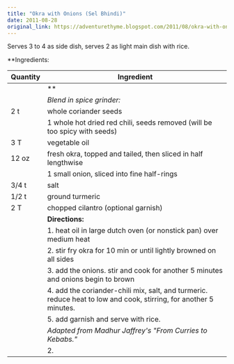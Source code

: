 ```yaml
---
title: "Okra with Onions (Sel Bhindi)"
date: 2011-08-28
original_link: https://adventurethyme.blogspot.com/2011/08/okra-with-onions-sel-bhindi.html
---
```


Serves 3 to 4 as side dish, serves 2 as light main dish with rice.  
  
**Ingredients:

| Quantity | Ingredient |
| -------- | ---------- |
|  | ** |
|  | _Blend in spice grinder:_ |
| 2 t | whole coriander seeds |
|  | 1 whole hot dried red chili, seeds removed (will be too spicy with seeds) |
| 3 T | vegetable oil |
| 12 oz | fresh okra, topped and tailed, then sliced in half lengthwise |
|  | 1 small onion, sliced into fine half-rings |
| 3/4 t | salt |
| 1/2 t | ground turmeric |
| 2 T | chopped cilantro (optional garnish) |
|  | **Directions:** |
|  | 1\. heat oil in large dutch oven (or nonstick pan) over medium heat |
|  | 2\. stir fry okra for 10 min or until lightly browned on all sides |
|  | 3\. add the onions. stir and cook for another 5 minutes and onions begin to brown |
|  | 4\. add the coriander-chili mix, salt, and turmeric. reduce heat to low and cook, stirring, for another 5 minutes. |
|  | 5\. add garnish and serve with rice. |
|  | _Adapted from Madhur Jaffrey's "From Curries to Kebabs."_ |
|  | 2. |


